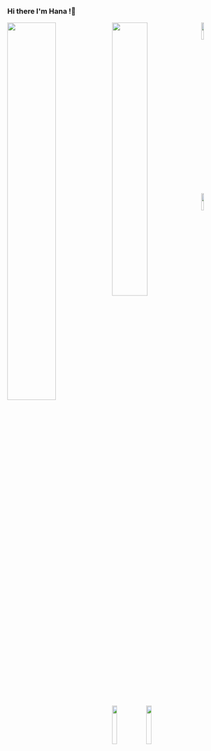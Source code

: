 ### Hi there I'm Hana !👋

<img  align="left" width="47%" src="https://github-readme-stats.vercel.app/api?username=hkeian47&show_icons=true&theme=radical" />
<img  align="left" width="40%" src="https://github-readme-stats.vercel.app/api/top-langs/?username=hkeian47&layout=compact" />
<img  align="left" width="10%" src="https://img.shields.io/badge/java-%23ED8B00.svg?style=for-the-badge&logo=openjdk&logoColor=white" />
<img  align="left" width="10%" src="https://img.shields.io/badge/swift-F54A2A?style=for-the-badge&logo=swift&logoColor=white " />
<img  align="left" width="15%" src="https://img.shields.io/badge/postgres-%23316192.svg?style=for-the-badge&logo=postgresql&logoColor=white" />
<img  align="left" width="15%" src="https://img.shields.io/badge/javascript-%23323330.svg?style=for-the-badge&logo=javascript&logoColor=%23F7DF1E" />

